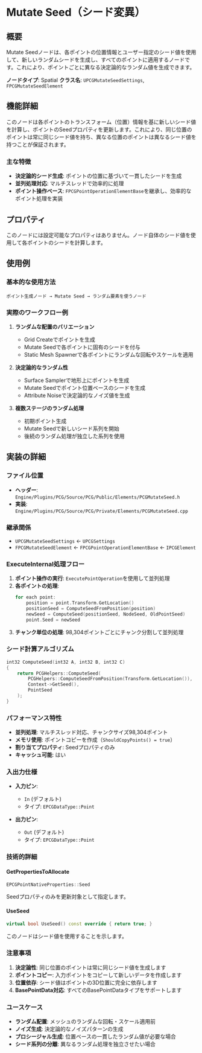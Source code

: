 # Mutate Seed（シード変異）

## 概要

Mutate Seedノードは、各ポイントの位置情報とユーザー指定のシード値を使用して、新しいランダムシードを生成し、すべてのポイントに適用するノードです。これにより、ポイントごとに異なる決定論的なランダム値を生成できます。

**ノードタイプ**: Spatial
**クラス名**: `UPCGMutateSeedSettings`, `FPCGMutateSeedElement`

## 機能詳細

このノードは各ポイントのトランスフォーム（位置）情報を基に新しいシード値を計算し、ポイントのSeedプロパティを更新します。これにより、同じ位置のポイントは常に同じシード値を持ち、異なる位置のポイントは異なるシード値を持つことが保証されます。

### 主な特徴

- **決定論的シード生成**: ポイントの位置に基づいて一貫したシードを生成
- **並列処理対応**: マルチスレッドで効率的に処理
- **ポイント操作ベース**: `FPCGPointOperationElementBase`を継承し、効率的なポイント処理を実装

## プロパティ

このノードには設定可能なプロパティはありません。ノード自体のシード値を使用して各ポイントのシードを計算します。

## 使用例

### 基本的な使用方法

```
ポイント生成ノード → Mutate Seed → ランダム要素を使うノード
```

### 実際のワークフロー例

1. **ランダムな配置のバリエーション**
   - Grid Createでポイントを生成
   - Mutate Seedで各ポイントに固有のシードを付与
   - Static Mesh Spawnerで各ポイントにランダムな回転やスケールを適用

2. **決定論的なランダム性**
   - Surface Samplerで地形上にポイントを生成
   - Mutate Seedでポイント位置ベースのシードを生成
   - Attribute Noiseで決定論的なノイズ値を生成

3. **複数ステージのランダム処理**
   - 初期ポイント生成
   - Mutate Seedで新しいシード系列を開始
   - 後続のランダム処理が独立した系列を使用

## 実装の詳細

### ファイル位置
- **ヘッダー**: `Engine/Plugins/PCG/Source/PCG/Public/Elements/PCGMutateSeed.h`
- **実装**: `Engine/Plugins/PCG/Source/PCG/Private/Elements/PCGMutateSeed.cpp`

### 継承関係
- `UPCGMutateSeedSettings` ← `UPCGSettings`
- `FPCGMutateSeedElement` ← `FPCGPointOperationElementBase` ← `IPCGElement`

### ExecuteInternal処理フロー

1. **ポイント操作の実行**: `ExecutePointOperation`を使用して並列処理
2. **各ポイントの処理**:
   ```cpp
   for each point:
       position = point.Transform.GetLocation()
       positionSeed = ComputeSeedFromPosition(position)
       newSeed = ComputeSeed(positionSeed, NodeSeed, OldPointSeed)
       point.Seed = newSeed
   ```
3. **チャンク単位の処理**: 98,304ポイントごとにチャンク分割して並列処理

### シード計算アルゴリズム

```cpp
int32 ComputeSeed(int32 A, int32 B, int32 C)
{
    return PCGHelpers::ComputeSeed(
        PCGHelpers::ComputeSeedFromPosition(Transform.GetLocation()),
        Context->GetSeed(),
        PointSeed
    );
}
```

### パフォーマンス特性

- **並列処理**: マルチスレッド対応、チャンクサイズ98,304ポイント
- **メモリ使用**: ポイントコピーを作成（`ShouldCopyPoints() = true`）
- **割り当てプロパティ**: Seedプロパティのみ
- **キャッシュ可能**: はい

### 入出力仕様

- **入力ピン**:
  - `In` (デフォルト)
  - タイプ: `EPCGDataType::Point`

- **出力ピン**:
  - `Out` (デフォルト)
  - タイプ: `EPCGDataType::Point`

### 技術的詳細

#### GetPropertiesToAllocate
```cpp
EPCGPointNativeProperties::Seed
```
Seedプロパティのみを更新対象として指定します。

#### UseSeed
```cpp
virtual bool UseSeed() const override { return true; }
```
このノードはシード値を使用することを示します。

### 注意事項

1. **決定論性**: 同じ位置のポイントは常に同じシード値を生成します
2. **ポイントコピー**: 入力ポイントをコピーして新しいデータを作成します
3. **位置依存**: シード値はポイントの3D位置に完全に依存します
4. **BasePointData対応**: すべてのBasePointDataタイプをサポートします

### ユースケース

- **ランダム配置**: メッシュのランダムな回転・スケール適用前
- **ノイズ生成**: 決定論的なノイズパターンの生成
- **プロシージャル生成**: 位置ベースの一貫したランダム値が必要な場合
- **シード系列の分離**: 異なるランダム処理を独立させたい場合
